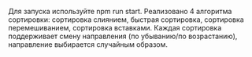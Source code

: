 Для запуска используйте npm run start.
Реализовано 4 алгоритма сортировки: сортировка слиянием, быстрая сортировка, сортировка перемешиванием, сортировка вставками. Каждая сортировка поддерживает смену направления (по убыванию/по возрастанию), направление выбирается случайным образом.

